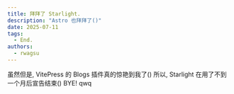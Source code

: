```yaml
---
title: 拜拜了 Starlight.
description: "Astro 也拜拜了()"
date: 2025-07-11
tags:
  - End.
authors:
  - rwagsu
---
```

虽然但是, VitePress 的 Blogs 插件真的惊艳到我了()
所以, Starlight 在用了不到一个月后宣告结束()
BYE! qwq